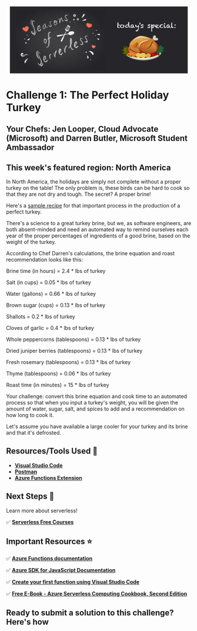 ![banner](graphics/banner-1.png)

# Challenge 1: The Perfect Holiday Turkey

## Your Chefs: Jen Looper, Cloud Advocate (Microsoft) and Darren Butler, Microsoft Student Ambassador

## This week's featured region: North America

In North America, the holidays are simply not complete without a proper turkey on the table! The only problem is, these birds can be hard to cook so that they are not dry and tough. The secret? A proper brine! 

Here's a [sample recipe](https://www.aspicyperspective.com/best-turkey-brine-recipe/) for that important process in the production of a perfect turkey.

There's a science to a great turkey brine, but we, as software engineers, are both absent-minded and need an automated way to remind ourselves each year of the proper percentages of ingredients of a good brine, based on the weight of the turkey.

According to Chef Darren's calculations, the brine equation and roast recommendation looks like this:

Brine time (in hours) = 2.4 * lbs of turkey

Salt (in cups) = 0.05 * lbs of turkey

Water (gallons) = 0.66 *  lbs of turkey

Brown sugar (cups)  = 0.13 * lbs of turkey

Shallots = 0.2 * lbs of turkey

Cloves of garlic = 0.4 * lbs of turkey

Whole peppercorns (tablespoons) = 0.13 * lbs of turkey

Dried juniper berries (tablespoons) = 0.13 * lbs of turkey

Fresh rosemary (tablespoons) = 0.13 * lbs of turkey

Thyme (tablespoons) = 0.06 * lbs of turkey

Roast time (in minutes) = 15 * lbs of turkey

Your challenge: convert this brine equation and cook time to an automated process so that when you input a turkey's weight, you will be given the amount of water, sugar, salt, and spices to add and a recommendation on how long to cook it.

Let's assume you have available a large cooler for your turkey and its brine and that it's defrosted.

## Resources/Tools Used 🚀

-   **[Visual Studio Code](https://code.visualstudio.com/?WT.mc_id=seasonsofserverless-github-cxa)**
-   **[Postman](https://www.getpostman.com/downloads/)**
-   **[Azure Functions Extension](https://marketplace.visualstudio.com/items?itemName=ms-azuretools.vscode-azurefunctions&WT.mc_id=seasonsofserverless-github-cxa)**


## Next Steps 🏃

Learn more about serverless!

  ✅ **[Serverless Free Courses](https://docs.microsoft.com/learn/browse/?term=azure%20functions&WT.mc_id=seasonsofserverless-github-cxa)**

## Important Resources ⭐️

  ✅ **[Azure Functions documentation](https://docs.microsoft.com/azure/azure-functions/?WT.mc_id=seasonsofserverless-github-cxa)**
  
  ✅ **[Azure SDK for JavaScript Documentation](https://docs.microsoft.com/azure/javascript/?WT.mc_id=seasonsofserverless-github-cxa)**
  
  ✅ **[Create your first function using Visual Studio Code](https://docs.microsoft.com/azure/azure-functions/functions-create-first-function-vs-code?WT.mc_id=seasonsofserverless-github-cxa)**
  
  ✅ **[Free E-Book - Azure Serverless Computing Cookbook, Second Edition](https://azure.microsoft.com/resources/azure-serverless-computing-cookbook/?WT.mc_id=seasonsofserverless-github-cxa)**

  ## Ready to submit a solution to this challenge? Here's how

